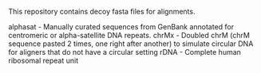 This repository contains decoy fasta files for alignments.

alphasat - Manually curated sequences from GenBank annotated for centromeric or alpha-satellite DNA repeats.
chrMx - Doubled chrM (chrM sequence pasted 2 times, one right after another) to simulate circular DNA for aligners that do not have a circular setting
rDNA - Complete human ribosomal repeat unit